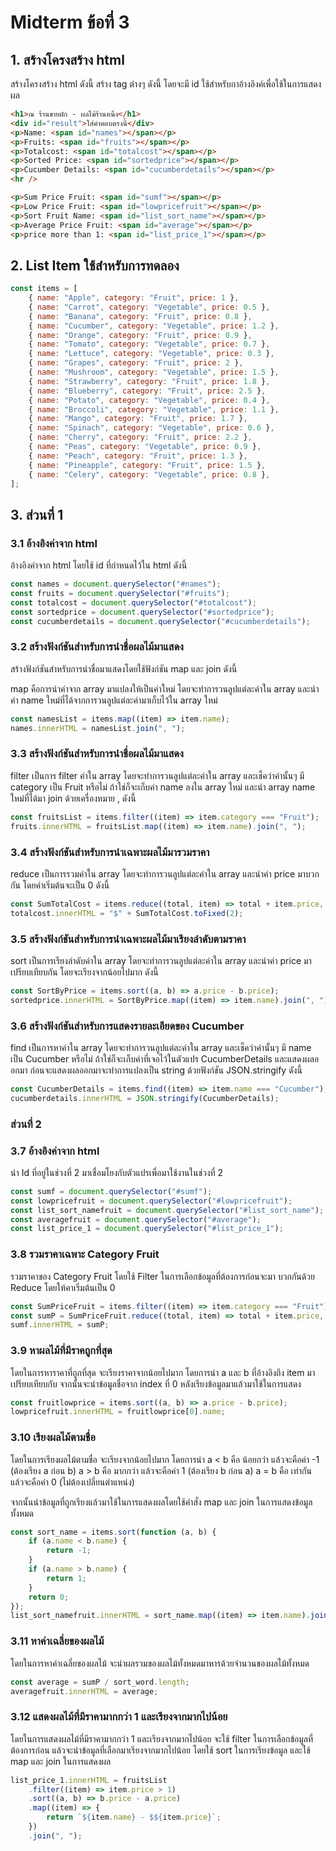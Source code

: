 # Midterm ข้อที่ 3

## 1. สร้างโครงสร้าง html

สร้างโครงสร้าง html ดังนี้
สร้าง tag ต่างๆ ดังนี้ โดยจะมี id ใช้สำหรับกาอ้างอิงค์เพื่อใช้ในการแสดงผล

```html
<h1>ณ ร้านขายผัก - ผลไม้ร้านหนึ่ง</h1>
<div id="result">ใส่คำตอบตรงนี้</div>
<p>Name: <span id="names"></span></p>
<p>Fruits: <span id="fruits"></span></p>
<p>Totalcost: <span id="totalcost"></span></p>
<p>Sorted Price: <span id="sortedprice"></span></p>
<p>Cucumber Details: <span id="cucumberdetails"></span></p>
<hr />

<p>Sum Price Fruit: <span id="sumf"></span></p>
<p>Low Price Fruit: <span id="lowpricefruit"></span></p>
<p>Sort Fruit Name: <span id="list_sort_name"></span></p>
<p>Average Price Fruit: <span id="average"></span></p>
<p>price more than 1: <span id="list_price_1"></span></p>
```

## 2. List Item ใช้สำหรับการทดลอง

```javascript
const items = [
	{ name: "Apple", category: "Fruit", price: 1 },
	{ name: "Carrot", category: "Vegetable", price: 0.5 },
	{ name: "Banana", category: "Fruit", price: 0.8 },
	{ name: "Cucumber", category: "Vegetable", price: 1.2 },
	{ name: "Orange", category: "Fruit", price: 0.9 },
	{ name: "Tomato", category: "Vegetable", price: 0.7 },
	{ name: "Lettuce", category: "Vegetable", price: 0.3 },
	{ name: "Grapes", category: "Fruit", price: 2 },
	{ name: "Mushroom", category: "Vegetable", price: 1.5 },
	{ name: "Strawberry", category: "Fruit", price: 1.8 },
	{ name: "Blueberry", category: "Fruit", price: 2.5 },
	{ name: "Potato", category: "Vegetable", price: 0.4 },
	{ name: "Broccoli", category: "Vegetable", price: 1.1 },
	{ name: "Mango", category: "Fruit", price: 1.7 },
	{ name: "Spinach", category: "Vegetable", price: 0.6 },
	{ name: "Cherry", category: "Fruit", price: 2.2 },
	{ name: "Peas", category: "Vegetable", price: 0.9 },
	{ name: "Peach", category: "Fruit", price: 1.3 },
	{ name: "Pineapple", category: "Fruit", price: 1.5 },
	{ name: "Celery", category: "Vegetable", price: 0.8 },
];
```

<!-- document.addEventListener("DOMContentLoaded", () => {
	const names = document.querySelector("#names");
	const fruits = document.querySelector("#fruits");
	const totalcost = document.querySelector("#totalcost");
	const sortedprice = document.querySelector("#sortedprice");
	const cucumberdetails = document.querySelector("#cucumberdetails");

	// get name list
	const namesList = items.map((item) => item.name);
	names.innerHTML = namesList.join(", ");

	// get fruit list
	const fruitsList = items.filter((item) => item.category === "Fruit");
	fruits.innerHTML = fruitsList.map((item) => item.name).join(", ");

  // Sum Total Cost
	const SumTotalCost = items.reduce((total, item) => total + item.price, 0);
	totalcost.innerHTML = "$" + SumTotalCost.toFixed(2);

  // sort price
	const SortByPrice = items.sort((a, b) => a.price - b.price);
	sortedprice.innerHTML = SortByPrice.map((item) => item.name).join(", ");

  // Cucumber Details
	const CucumberDetails = items.find((item) => item.name === "Cucumber");
	cucumberdetails.innerHTML = JSON.stringify(CucumberDetails);

	// 1. ราคารวมของผลไม้ทั้งหมด
	const sumf = document.querySelector("#sumf");
	const lowpricefruit = document.querySelector("#lowpricefruit");
	const list_sort_namefruit = document.querySelector("#list_sort_name");
	const averagefruit = document.querySelector("#average");
	const list_price_1 = document.querySelector("#list_price_1");

  // Sum Price Fruit
	const SumPriceFruit = items.filter((item) => item.category === "Fruit");
  const sumP = SumPriceFruit.reduce((total, item) => total + item.price, 0);
	sumf.innerHTML = sumP

	// 2. ผลไม้ที่ราคาถูกที่สุด
  const fruitlowprice = items.sort((a, b) => a.price - b.price);
  // console.log(fruitlowprice[0].name)
  lowpricefruit.innerHTML = fruitlowprice[0].name

  const sort_word = items.sort((a, b) => a.name - b.name);
  console.log(sort_word)
	// 3. รายชื่อผลไม้และราคาที่เรียงล าดับตามชื่อ
  const sort_name = items.sort(function (a, b) {
    if (a.name < b.name) {
      return -1;
    }
    if (a.name > b.name) {
      return 1;
    }
    return 0;
  });
  console.log(sort_name)
  list_sort_namefruit.innerHTML = sort_name.map((item) => item.name).join(", ");


	// 4.
  const average = sumP/sort_word.length
  console.log(sumP)
  averagefruit.innerHTML = average

	// 5. สร้างรายการผักที่ราคามากกว่า $1 และเรียงตามราคาจากสูงไปต่ำ
  console.log(fruitsList.filter((item) => item.price > 1).sort((a,b) => b.price - a.price))
  list_price_1.innerHTML = fruitsList.filter((item) => item.price > 1).sort((a,b) => b.price - a.price).map((item) => {
    return `${item.name} - $${item.price}`
  }).join(", ")
}); -->

## 3. ส่วนที่ 1

### 3.1 อ้างอิงค่าจาก html

อ้างอิงค่าจาก html โดยใช้ id ที่กำหนดไว้ใน html ดังนี้

```javascript
const names = document.querySelector("#names");
const fruits = document.querySelector("#fruits");
const totalcost = document.querySelector("#totalcost");
const sortedprice = document.querySelector("#sortedprice");
const cucumberdetails = document.querySelector("#cucumberdetails");
```

### 3.2 สร้างฟังก์ชันสำหรับการนำชื่อผลไม้มาแสดง

สร้างฟังก์ชันสำหรับการนำชื่อมาแสดงโดยใช้ฟังก์ชัน map และ join ดังนี้

map คือการนำค่าจาก array มาแปลงให้เป็นค่าใหม่ โดยจะทำการวนลูปแต่ละค่าใน array และนำค่า name ใหม่ที่ได้จากการวนลูปแต่ละค่ามาเก็บไว้ใน array ใหม่

```javascript
const namesList = items.map((item) => item.name);
names.innerHTML = namesList.join(", ");
```

### 3.3 สร้างฟังก์ชันสำหรับการนำชื่อผลไม้มาแสดง

filter เป็นการ filter ค่าใน array โดยจะทำการวนลูปแต่ละค่าใน array และเช็คว่าค่านั้นๆ มี category เป็น Fruit หรือไม่ ถ้าใช่ก็จะเก็บค่า name ลงใน array ใหม่ และนำ array name ใหม่ที่ได้มา join ด้วยเครื่องหมาย , ดังนี้

```javascript
const fruitsList = items.filter((item) => item.category === "Fruit");
fruits.innerHTML = fruitsList.map((item) => item.name).join(", ");
```

### 3.4 สร้างฟังก์ชันสำหรับการนำเฉพาะผลไม้มารวมราคา

reduce เป็นการรวมค่าใน array โดยจะทำการวนลูปแต่ละค่าใน array และนำค่า price มาบวกกัน โดยค่าเริ่มต้นจะเป็น 0 ดังนี้

```javascript
const SumTotalCost = items.reduce((total, item) => total + item.price, 0);
totalcost.innerHTML = "$" + SumTotalCost.toFixed(2);
```

### 3.5 สร้างฟังก์ชันสำหรับการนำเฉพาะผลไม้มาเรียงลำดับตามราคา

sort เป็นการเรียงลำดับค่าใน array โดยจะทำการวนลูปแต่ละค่าใน array และนำค่า price มาเปรียบเทียบกัน โดยจะเรียงจากน้อยไปมาก ดังนี้

```javascript
const SortByPrice = items.sort((a, b) => a.price - b.price);
sortedprice.innerHTML = SortByPrice.map((item) => item.name).join(", ");
```

### 3.6 สร้างฟังก์ชันสำหรับการแสดงรายละเอียดของ Cucumber

find เป็นการหาค่าใน array โดยจะทำการวนลูปแต่ละค่าใน array และเช็คว่าค่านั้นๆ มี name เป็น Cucumber หรือไม่ ถ้าใช่ก็จะเก็บค่าที่เจอไว้ในตัวแปร CucumberDetails และแสดงผลออกมา ก่อนจะแสดงผลออกมาจะทำการแปลงเป็น string ด้วยฟังก์ชัน JSON.stringify ดังนี้

```javascript
const CucumberDetails = items.find((item) => item.name === "Cucumber");
cucumberdetails.innerHTML = JSON.stringify(CucumberDetails);
```

### ส่วนที่ 2

### 3.7 อ้างอิงค่าจาก html

นำ Id ที่อยู่ในช่วงที่ 2 มาเชื่อมโยงกับตัวแปรเพื่อมาใช้งานในช่วงที่ 2

```javascript
const sumf = document.querySelector("#sumf");
const lowpricefruit = document.querySelector("#lowpricefruit");
const list_sort_namefruit = document.querySelector("#list_sort_name");
const averagefruit = document.querySelector("#average");
const list_price_1 = document.querySelector("#list_price_1");
```

### 3.8 รวมราคาเฉพาะ Category Fruit

รวมราคาของ Category Fruit โดยใช้ Filter ในการเลือกข้อมูลที่ต้องการก่อนจะมา บวกกันด้วย Reduce โดยให้คาเริ่มต้นเป็น 0

```javascript
const SumPriceFruit = items.filter((item) => item.category === "Fruit");
const sumP = SumPriceFruit.reduce((total, item) => total + item.price, 0);
sumf.innerHTML = sumP;
```

### 3.9 หาผลไม้ที่มีราคถูกที่สุด

โดยในการหาราคาที่ถูกที่สุด จะเรียงราคาจากน้อยไปมาก โดยการนำ a และ b ที่อ้างอิงถึง item มาเปรียบเทียบกับ จากนั้นจะนำข้อมูลชื่อจาก index ที่ 0 หลังเรียงข้อมูลมาแล้วมาใช้ในการแสดง

```javascript
const fruitlowprice = items.sort((a, b) => a.price - b.price);
lowpricefruit.innerHTML = fruitlowprice[0].name;
```

### 3.10 เรียงผลไม้ตามชื่อ

โดยในการเรียงผลไม้ตามชื่อ จะเรียงจากน้อยไปมาก โดยการนำ a < b คือ น้อยกว่า แล้วจะคือค่า -1 (ต้องเรียง a ก่อน b)
a > b คือ มากกว่า แล้วจะคือค่า 1 (ต้องเรียง b ก่อน a)
a = b คือ เท่ากัน แล้วจะคือค่า 0 (ไม่ต้องเปลี่ยนตำแหน่ง)

จากนั้นนำข้อมูลที่ถูกเรียงแล้วมาใช้ในการแสดงผลโดยใช้คำสั่ง map และ join ในการแสดงข้อมูลทั้งหมด

```javascript
const sort_name = items.sort(function (a, b) {
	if (a.name < b.name) {
		return -1;
	}
	if (a.name > b.name) {
		return 1;
	}
	return 0;
});
list_sort_namefruit.innerHTML = sort_name.map((item) => item.name).join(", ");
```

### 3.11 หาค่าเฉลี่ยของผลไม้

โดยในการหาค่าเฉลี่ยของผลไม้ จะนำผลรวมของผลไม้ทั้งหมดมาหารด้วยจำนวนของผลไม้ทั้งหมด

```javascript
const average = sumP / sort_word.length;
averagefruit.innerHTML = average;
```

### 3.12 แสดงผลไม้ที่มีราคามากกว่า 1 และเรียงจากมากไปน้อย

โดยในการแสดงผลไม้ที่มีราคามากกว่า 1 และเรียงจากมากไปน้อย จะใช้ filter ในการเลือกข้อมูลที่ต้องการก่อน แล้วจะนำข้อมูลที่เลือกมาเรียงจากมากไปน้อย โดยใช้ sort ในการเรียงข้อมูล และใช้ map และ join ในการแสดงผล

```javascript
list_price_1.innerHTML = fruitsList
	.filter((item) => item.price > 1)
	.sort((a, b) => b.price - a.price)
	.map((item) => {
		return `${item.name} - $${item.price}`;
	})
	.join(", ");
```
